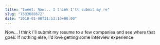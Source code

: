```yaml
---
title: "tweet: Now... I think I'll submit my re"
slug: "7533688672"
date: "2010-01-08T21:53:19+00:00"
---
```

Now... I think I'll submit my resume to a few companies and see where that goes. If nothing else, I'd love getting some interview experience